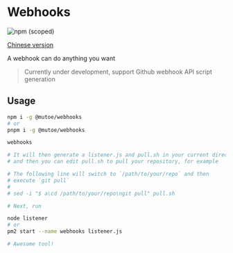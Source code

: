 # Webhooks

![npm (scoped)](https://img.shields.io/npm/v/@mutoe/webhooks?style=flat-square)

[Chinese version](/README_cn.md)

A webhook can do anything you want

> Currently under development, support Github webhook API script generation

## Usage

```bash
npm i -g @mutoe/webhooks
# or
pnpm i -g @mutoe/webhooks

webhooks

# It will then generate a listener.js and pull.sh in your current directory, 
# and then you can edit pull.sh to pull your repository, for example

# The following line will switch to `/path/to/your/repo` and then 
# execute `git pull`
#
# sed -i "$ a\cd /path/to/your/repo\ngit pull" pull.sh

# Next, run

node listener
# or
pm2 start --name webhooks listener.js

# Awesome tool!
```
